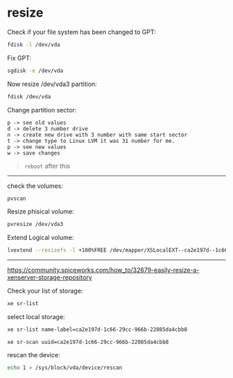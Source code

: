 # resize

Check if your file system has been changed to GPT:
```bash
fdisk -l /dev/vda
```

Fix GPT:
```bash
sgdisk -e /dev/vda
```

Now resize /dev/vda3 partition:
```bash
fdisk /dev/vda
```

Change partition sector:
```
p -> see old values
d -> delete 3 number drive
n -> create new drive with 3 number with same start sector
t -> change type to Linux LVM it was 31 number for me.
p -> see new values
w -> save changes
```
> `reboot` after this

---

check the volumes:
```bash
pvscan
```

Resize phisical volume:
```bash
pvresize /dev/vda3
```

Extend Logical volume:
```bash
lvextend --resizefs -l +100%FREE /dev/mapper/XSLocalEXT--ca2e197d--1c66--29cc--966b--22085da4cbb8-ca2e197d--1c66--29cc--966b--22085da4cbb8
```

---










https://community.spiceworks.com/how_to/32679-easily-resize-a-xenserver-storage-repository



Check your list of storage:
```bash
xe sr-list
```

select local storage:
```bash
xe sr-list name-label=ca2e197d-1c66-29cc-966b-22085da4cbb8
```
```
xe sr-scan uuid=ca2e197d-1c66-29cc-966b-22085da4cbb8
```
rescan the device:
```bash
echo 1 > /sys/block/vda/device/rescan
```


